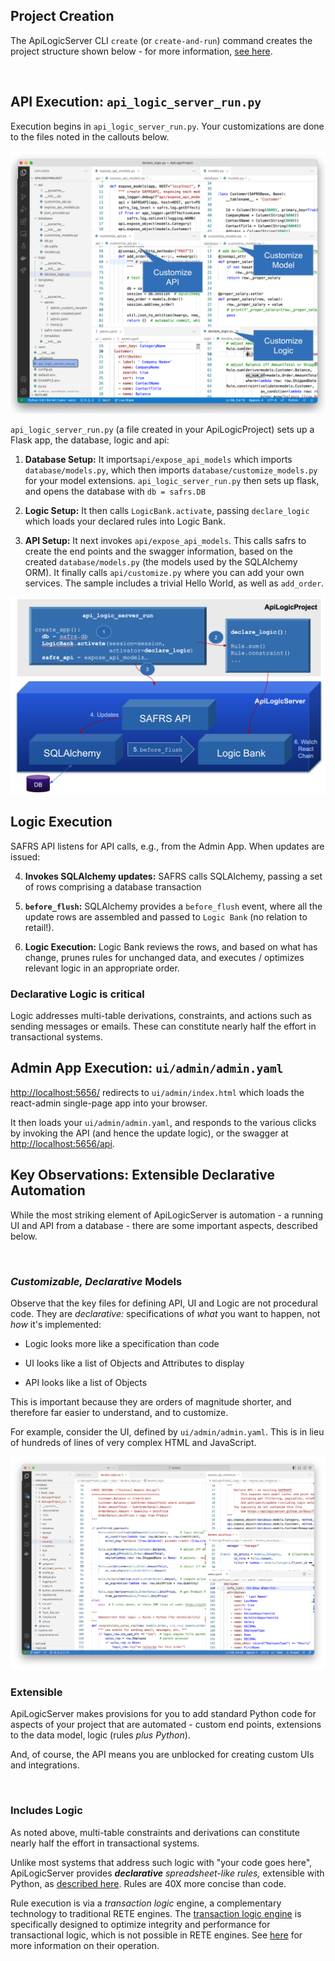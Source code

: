 ## Project Creation

The ApiLogicServer CLI `create` (or `create-and-run`) command creates the project structure shown below - for more information, [see here](../Internals).

&nbsp;

## API Execution: `api_logic_server_run.py`

Execution begins in `api_logic_server_run.py`.  Your customizations are done to the files noted in the callouts below.

![API Logic Server Intro](images/generated-project.png)


`api_logic_server_run.py` (a file created in your ApiLogicProject) sets up a Flask app, the database, logic and api:

1. **Database Setup:** It imports`api/expose_api_models` which imports `database/models.py`, which then imports `database/customize_models.py` for your model extensions.  `api_logic_server_run.py` then sets up flask, and opens the  database with `db = safrs.DB`


2. **Logic Setup:** It then calls `LogicBank.activate`, passing `declare_logic` which loads your declared rules into Logic Bank.


3. **API Setup:** It next invokes `api/expose_api_models`.  This calls safrs to create the end points and the swagger information, based on the created `database/models.py` (the models used by the SQLAlchemy ORM).   It finally calls `api/customize.py` where you can add your own services.  The sample includes a trivial Hello World, as well as `add_order`.

![API Logic Server Intro](images/logic/logic-exec-arch.png)

## Logic Execution

SAFRS API listens for API calls, e.g., from the Admin App.  When updates are issued:

4. **Invokes SQLAlchemy updates:** SAFRS calls SQLAlchemy, passing a set of rows comprising a database transaction


5. **`before_flush`:** SQLAlchemy provides a `before_flush` event, where all the update rows are assembled and passed to `Logic Bank`  (no relation to retail!).


6. **Logic Execution:** Logic Bank reviews the rows, and based on what has change, prunes rules for unchanged data, and executes / optimizes relevant logic in an appropriate order.  

### Declarative Logic is critical

Logic addresses multi-table derivations, constraints, and actions such as sending messages or emails.  These can constitute nearly half the effort in transactional systems.


## Admin App Execution: `ui/admin/admin.yaml`

[http://localhost:5656/](http://localhost:5656/) redirects to `ui/admin/index.html` which loads the react-admin single-page app into your browser.

It then loads your `ui/admin/admin.yaml`, and responds to the various clicks by invoking the API (and hence the update logic), or the swagger at [http://localhost:5656/api](http://localhost:5656/api).


## Key Observations: Extensible Declarative Automation

While the most striking element of ApiLogicServer is automation - a running UI and API from a database - there are some important aspects, described below.

&nbsp;

### _Customizable, Declarative_ Models

Observe that the key files for defining API, UI and Logic are not procedural code.  They are _declarative:_ specifications of _what_ you want to happen, not _how_ it's implemented:

* Logic looks more like a specification than code

* UI looks like a list of Objects and Attributes to display

* API looks like a list of Objects

This is important because they are orders of magnitude shorter, and therefore far easier to understand, and to customize.

For example, consider the UI, defined by `ui/admin/admin.yaml`.  This is in lieu of hundreds of lines of very complex HTML and JavaScript.

![API Logic Server Intro](images/logic/declarative.png)

### Extensible

ApiLogicServer makes provisions for you to add standard Python code for aspects of your project that are automated - custom end points, extensions to the data model, logic (rules _plus Python_).  

And, of course, the API means you are unblocked for creating custom UIs and integrations.

&nbsp;

### Includes Logic

As noted above, multi-table constraints and derivations can constitute nearly half the effort in transactional systems.

Unlike most systems that address such logic with "your code goes here", ApiLogicServer provides _**declarative** spreadsheet-like rules,_ extensible with Python, as [described here](../Logic:-Rules-plus-Python).  Rules are 40X more concise than code.  

Rule execution is via a _transaction logic_ engine, a complementary technology to traditional RETE engines.  The [transaction logic engine](https://github.com/valhuber/LogicBank/wiki/Rules-Engines) is specifically designed to optimize integrity and performance for transactional logic, which is not possible in RETE engines. See [here](https://github.com/valhuber/LogicBank/wiki/Logic-Walkthrough) for more information on their operation.



